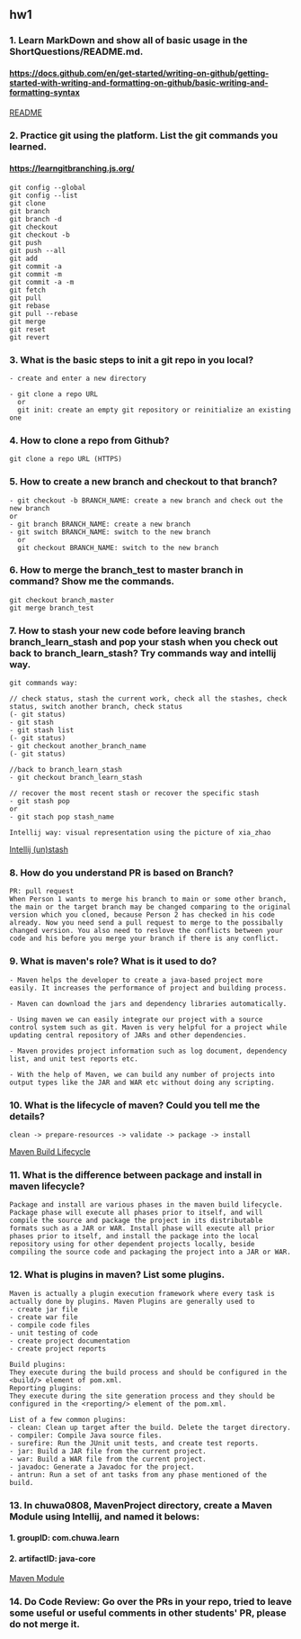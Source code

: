 ## hw1

### 1. Learn **MarkDown** and show all of basic usage in the **ShortQuestions/README.md**.
#### https://docs.github.com/en/get-started/writing-on-github/getting-started-with-writing-and-formatting-on-github/basic-writing-and-formatting-syntax

[README](https://github.com/TAIsRich/chuwa0808/blob/flora_zhong/hw1/ShortQuestions/HW1/README.md)

### 2. Practice git using the platform. List the git commands you learned.
#### https://learngitbranching.js.org/

```
git config --global
git config --list
git clone
git branch 
git branch -d
git checkout
git checkout -b
git push 
git push --all
git add
git commit -a
git commit -m
git commit -a -m
git fetch
git pull
git rebase
git pull --rebase
git merge
git reset
git revert
```

### 3. What is the basic steps to init a git repo in you local?

```
- create and enter a new directory

- git clone a repo URL 
  or 
  git init: create an empty git repository or reinitialize an existing one
```

### 4. How to clone a repo from Github?

```
git clone a repo URL (HTTPS)
```

### 5. How to create a new branch and checkout to that branch?

```
- git checkout -b BRANCH_NAME: create a new branch and check out the new branch 
or 
- git branch BRANCH_NAME: create a new branch
- git switch BRANCH_NAME: switch to the new branch
  or 
  git checkout BRANCH_NAME: switch to the new branch
```

### 6. How to merge the branch_test to master branch in command? Show me the commands.

```
git checkout branch_master
git merge branch_test
```

### 7. How to **stash** your new code before leaving branch **branch_learn_stash** and pop your stash when you check out back to **branch_learn_stash**? Try commands way and intellij way.

```
git commands way:

// check status, stash the current work, check all the stashes, check status, switch another branch, check status
(- git status)
- git stash
- git stash list
(- git status)
- git checkout another_branch_name
(- git status)

//back to branch_learn_stash
- git checkout branch_learn_stash

// recover the most recent stash or recover the specific stash
- git stash pop
or 
- git stach pop stash_name
```

```
Intellij way: visual representation using the picture of xia_zhao
```

[Intellij (un)stash](./intellij_(un)stash.png)

### 8. How do you understand **PR is based on Branch**?

```
PR: pull request
When Person 1 wants to merge his branch to main or some other branch, the main or the target branch may be changed comparing to the original version which you cloned, because Person 2 has checked in his code already. Now you need send a pull request to merge to the possibally changed version. You also need to reslove the conflicts between your code and his before you merge your branch if there is any conflict.   
```

### 9. What is maven's role? What is it used to do?

```
- Maven helps the developer to create a java-based project more easily. It increases the performance of project and building process.

- Maven can download the jars and dependency libraries automatically.

- Using maven we can easily integrate our project with a source control system such as git. Maven is very helpful for a project while updating central repository of JARs and other dependencies.

- Maven provides project information such as log document, dependency list, and unit test reports etc.

- With the help of Maven, we can build any number of projects into output types like the JAR and WAR etc without doing any scripting.
```

### 10. What is the lifecycle of maven? Could you tell me the details?

```
clean -> prepare-resources -> validate -> package -> install
```
[Maven Build Lifecycle](./maven_build_lifecycle.png)

### 11. What is the difference between package and install in maven lifecycle?

```
Package and install are various phases in the maven build lifecycle. Package phase will execute all phases prior to itself, and will compile the source and package the project in its distributable formats such as a JAR or WAR. Install phase will execute all prior phases prior to itself, and install the package into the local repository using for other dependent projects locally, beside compiling the source code and packaging the project into a JAR or WAR. 
```

### 12. What is plugins in maven? List some plugins.

```
Maven is actually a plugin execution framework where every task is actually done by plugins. Maven Plugins are generally used to
- create jar file
- create war file
- compile code files
- unit testing of code
- create project documentation
- create project reports

Build plugins: 
They execute during the build process and should be configured in the <build/> element of pom.xml.
Reporting plugins:
They execute during the site generation process and they should be configured in the <reporting/> element of the pom.xml.

List of a few common plugins: 
- clean: Clean up target after the build. Delete the target directory.
- compiler: Compile Java source files.
- surefire: Run the JUnit unit tests, and create test reports.
- jar: Build a JAR file from the current project.
- war: Build a WAR file from the current project.
- javadoc: Generate a Javadoc for the project.
- antrun: Run a set of ant tasks from any phase mentioned of the build.
```

### 13. In **chuwa0808**, **MavenProject** directory, create a Maven Module using Intellij, and named it belows:
#### 1. groupID: com.chuwa.learn
#### 2. artifactID: java-core

[Maven Module](https://github.com/TAIsRich/chuwa0808/blob/flora_zhong/hw1/MavenProject/module/pom.xml)

### 14. Do Code Review: Go over the PRs in your repo, tried to leave some useful or useful comments in other students' PR, please **do not** merge it.